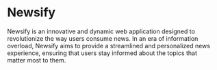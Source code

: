 # Newsify
Newsify is an innovative and dynamic web application designed to revolutionize the way users consume news. In an era of information overload, Newsify aims to provide a streamlined and personalized news experience, ensuring that users stay informed about the topics that matter most to them.
